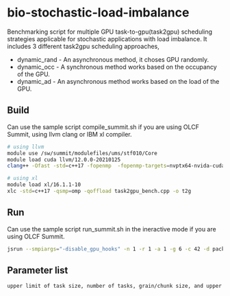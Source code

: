# bio-stochastic-load-imbalance
Benchmarking script for multiple GPU task-to-gpu(task2gpu) scheduling strategies applicable for stochastic applications with load imbalance. It includes 3 different task2gpu scheduling approaches,
* dynamic_rand - An asynchronous method, it choses GPU randomly.
* dynamic_occ - A synchronous method works based on the occupancy of the GPU. 
* dynamic_ad - An asynchronous method works based on the load of the GPU. 

## Build
Can use the sample script compile_summit.sh if you are using OLCF Summit, using llvm clang or IBM xl compiler. 
```zsh
# using llvm
module use /sw/summit/modulefiles/ums/stf010/Core
module load cuda llvm/12.0.0-20210125
clang++ -Ofast -std=c++17 -fopenmp  -fopenmp-targets=nvptx64-nvida-cuda --cuda-path=${OLCF_CUDA_ROOT} task2gpu_bench.cpp -o t2g 

# using xl
module load xl/16.1.1-10
xlc -std=c++17 -qsmp=omp -qoffload task2gpu_bench.cpp -o t2g
``` 
## Run
Can use the sample script run_summit.sh in the ineractive mode if you are using OLCF Summit.
```zsh 
jsrun --smpiargs="-disable_gpu_hooks" -n 1 -r 1 -a 1 -g 6 -c 42 -d packed -b rs -l CPU-CPU ./t2g 256 512 1 10  
``` 
## Parameter list
```zsh 
upper limit of task size, number of tasks, grain/chunk size, and upper limit of the convergent rate 
``` 
 
